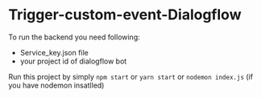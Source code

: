 # Trigger-custom-event-Dialogflow

To run the backend you need following: 
- Service_key.json file
- your project id of dialogflow bot 

Run this project by simply `npm start` or `yarn start` or `nodemon index.js` (if you have nodemon insatlled)